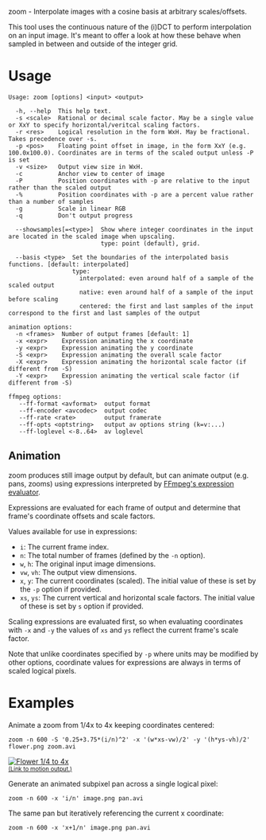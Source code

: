zoom - Interpolate images with a cosine basis at arbitrary scales/offsets.

This tool uses the continuous nature of the (i)DCT to perform interpolation on an input image.
It's meant to offer a look at how these behave when sampled in between and outside of the integer grid.

# Usage
    Usage: zoom [options] <input> <output>
    
      -h, --help  This help text.
      -s <scale>  Rational or decimal scale factor. May be a single value or XxY to specify horizontal/veritcal scaling factors.
      -r <res>    Logical resolution in the form WxH. May be fractional. Takes precedence over -s.
      -p <pos>    Floating point offset in image, in the form XxY (e.g. 100.0x100.0). Coordinates are in terms of the scaled output unless -P is set
      -v <size>   Output view size in WxH.
      -c          Anchor view to center of image
      -P          Position coordinates with -p are relative to the input rather than the scaled output
      -%          Position coordinates with -p are a percent value rather than a number of samples
      -g          Scale in linear RGB
      -q          Don't output progress
    
      --showsamples[=<type>]  Show where integer coordinates in the input are located in the scaled image when upscaling.
                              type: point (default), grid.
    
      --basis <type>  Set the boundaries of the interpolated basis functions. [default: interpolated]
                      type:
                        interpolated: even around half of a sample of the scaled output
                        native: even around half of a sample of the input before scaling
                        centered: the first and last samples of the input correspond to the first and last samples of the output
    
    animation options:
      -n <frames>  Number of output frames [default: 1]
      -x <expr>    Expression animating the x coordinate
      -y <expr>    Expression animating the y coordinate
      -S <expr>    Expression animating the overall scale factor
      -X <expr>    Expression animating the horizontal scale factor (if different from -S)
      -Y <expr>    Expression animating the vertical scale factor (if different from -S)
    
    ffmpeg options:
       --ff-format <avformat>  output format
       --ff-encoder <avcodec>  output codec
       --ff-rate <rate>        output framerate
       --ff-opts <optstring>   output av options string (k=v:...)
       --ff-loglevel <-8..64>  av loglevel
    


## Animation
zoom produces still image output by default, but can animate output (e.g. pans, zooms) using expressions interpreted by [FFmpeg's expression evaluator](https://www.ffmpeg.org/ffmpeg-utils.html#Expression-Evaluation).  

Expressions are evaluated for each frame of output and determine that frame's coordinate offsets and scale factors.

Values available for use in expressions:

* `i`: The current frame index.
* `n`: The total number of frames (defined by the `-n` option).
* `w`, `h`: The original input image dimensions.
* `vw`, `vh`: The output view dimensions.
* `x`, `y`: The current coordinates (scaled). The initial value of these is set by the `-p` option if provided.
* `xs`, `ys`: The current vertical and horizontal scale factors. The initial value of these is set by `s` option if provided.

Scaling expressions are evaluated first, so when evaluating coordinates with `-x` and `-y` the values of `xs` and `ys` reflect the current frame's scale factor.

Note that unlike coordinates specified by `-p` where units may be modified by other options, coordinate values for expressions are always in terms of scaled logical pixels.

# Examples
Animate a zoom from 1/4x to 4x keeping coordinates centered:

    zoom -n 600 -S '0.25+3.75*(i/n)^2' -x '(w*xs-vw)/2' -y '(h*ys-vh)/2' flower.png zoom.avi

[![Flower 1/4 to 4x](https://0x09.net/i/g/flower_zoom.png)](https://0x09.net/i/g/flower_zoom.mp4)  
<sub>[(Link to motion output.)](https://0x09.net/i/g/flower_zoom.mp4)</sub>

Generate an animated subpixel pan across a single logical pixel:

    zoom -n 600 -x 'i/n' image.png pan.avi

The same pan but iteratively referencing the current x coordinate:

    zoom -n 600 -x 'x+1/n' image.png pan.avi
